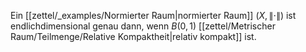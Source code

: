 Ein [[zettel/_examples/Normierter Raum|normierter Raum]] $(X, \| \cdot \|)$ ist endlichdimensional genau dann, wenn $B(0, 1)$ [[zettel/Metrischer Raum/Teilmenge/Relative Kompaktheit|relativ kompakt]] ist.